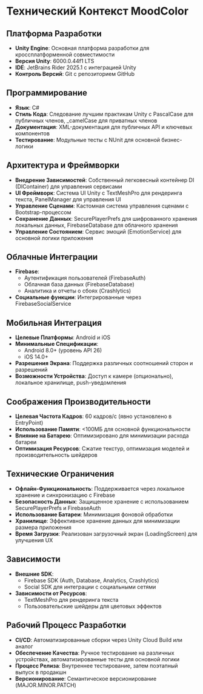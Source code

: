 # Технический Контекст MoodColor

## Платформа Разработки
- **Unity Engine**: Основная платформа разработки для кроссплатформенной совместимости
- **Версия Unity**: 6000.0.44f1 LTS
- **IDE**: JetBrains Rider 2025.1 с интеграцией Unity
- **Контроль Версий**: Git с репозиторием GitHub

## Программирование
- **Язык**: C# 
- **Стиль Кода**: Следование лучшим практикам Unity с PascalCase для публичных членов, _camelCase для приватных членов
- **Документация**: XML-документация для публичных API и ключевых компонентов
- **Тестирование**: Модульные тесты с NUnit для основной бизнес-логики

## Архитектура и Фреймворки
- **Внедрение Зависимостей**: Собственный легковесный контейнер DI (DIContainer) для управления сервисами
- **UI Фреймворк**: Система UI Unity с TextMeshPro для рендеринга текста, PanelManager для управления UI
- **Управление Сценами**: Кастомная система управления сценами с Bootstrap-процессом
- **Сохранение Данных**: SecurePlayerPrefs для шифрованного хранения локальных данных, FirebaseDatabase для облачного хранения
- **Управление Состоянием**: Сервис эмоций (EmotionService) для основной логики приложения

## Облачные Интеграции
- **Firebase**: 
  - Аутентификация пользователей (FirebaseAuth)
  - Облачная база данных (FirebaseDatabase) 
  - Аналитика и отчеты о сбоях (Crashlytics)
- **Социальные функции**: Интегрированные через FirebaseSocialService

## Мобильная Интеграция
- **Целевые Платформы**: Android и iOS 
- **Минимальные Спецификации**:
  - Android 8.0+ (уровень API 26)
  - iOS 14.0+
- **Разрешения Экрана**: Поддержка различных соотношений сторон и разрешений
- **Возможности Устройства**: Доступ к камере (опционально), локальное хранилище, push-уведомления

## Соображения Производительности
- **Целевая Частота Кадров**: 60 кадров/с (явно установлено в EntryPoint)
- **Использование Памяти**: <100МБ для основной функциональности
- **Влияние на Батарею**: Оптимизировано для минимизации расхода батареи
- **Оптимизация Ресурсов**: Сжатие текстур, оптимизация моделей и производительность шейдеров

## Технические Ограничения
- **Офлайн-Функциональность**: Поддерживается через локальное хранение и синхронизацию с Firebase
- **Безопасность Данных**: Защищенное хранение с использованием SecurePlayerPrefs и FirebaseAuth
- **Использование Батареи**: Минимизация фоновой обработки
- **Хранилище**: Эффективное хранение данных для минимизации размера приложения
- **Время Загрузки**: Реализован загрузочный экран (LoadingScreen) для улучшения UX

## Зависимости
- **Внешние SDK**:
  - Firebase SDK (Auth, Database, Analytics, Crashlytics)
  - Social SDK для интеграции с социальными сетями
- **Зависимости от Ресурсов**:
  - TextMeshPro для рендеринга текста
  - Пользовательские шейдеры для цветовых эффектов

## Рабочий Процесс Разработки
- **CI/CD**: Автоматизированные сборки через Unity Cloud Build или аналог
- **Обеспечение Качества**: Ручное тестирование на различных устройствах, автоматизированные тесты для основной логики
- **Процесс Релиза**: Внутреннее тестирование, затем поэтапный выпуск в продакшн
- **Версионирование**: Семантическое версионирование (MAJOR.MINOR.PATCH) 